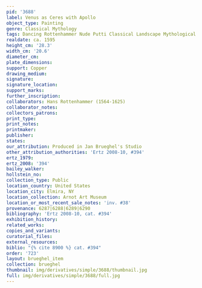 ```yaml
---
pid: '3688'
label: Venus as Ceres with Apollo
object_type: Painting
genre: Classical Mythology
tags: Dancing Rottenhammer Nude Putti Classical Landscape Mythological Flowers Musical_instruments
realdate: ca. 1595
height_cm: '28.3'
width_cm: '20.6'
diameter_cm: 
plate_dimensions: 
support: Copper
drawing_medium: 
signature: 
signature_location: 
support_marks: 
further_inscription: 
collaborators: Hans Rottenhammer (1564-1625)
collaborator_notes: 
collectors_patrons: 
print_type: 
print_notes: 
printmaker: 
publisher: 
states: 
our_attribution: Produced in Jan Brueghel's Studio
other_attribution_authorities: 'Ertz 2008-10, #394'
ertz_1979: 
ertz_2008: '394'
bailey_walker: 
hollstein_no: 
collection_type: Public
location_country: United States
location_city: Elmira, NY
location_collection: Arnot Art Museum
location_or_most_recent_sale_notes: 'inv. #38'
provenance: 6287|6288|6289|6290
bibliography: 'Ertz 2008-10, cat. #394'
exhibition_history: 
related_works: 
copies_and_variants: 
curatorial_files: 
external_resources: 
biblio: "{% cite 8900 %} cat. #394"
order: '723'
layout: brueghel_item
collection: brueghel
thumbnail: img/derivatives/simple/3688/thumbnail.jpg
full: img/derivatives/simple/3688/full.jpg
---
```

